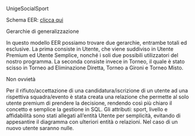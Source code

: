 UnigeSocialSport


Schema EER: [clicca qui](https://raw.githack.com/KintsuKayaba/Modello-EER-BD/main/Link-for-project.drawio.html)


Gerarchie di generalizzazione

In questo modello EER possiamo trovare due gerarchie, entrambe totali ed esclusive.
La prima consiste in Utente, che viene suddiviso in Utente Premium ed Utente Semplice, nonché i soli due possibili utilizzatori del nostro programma.
La seconda consiste invece in Torneo, il quale è stato scisso in Torneo ad Eliminazione Diretta, Torneo a Gironi e Torneo Misto.

Non ovvietà

Per il rifiuto/accettazione di una candidatura/iscrizione di un utente ad una rispettiva squadra/evento è stata creata una relazione che permette al solo utente premium di prendere la decisione, rendendo così più chiaro il concetto e semplice la gestione in SQL.
Gli attributi: sport, livello e affidabilità sono stati allegati all’entità Utente per semplicità, evitando di appesantire il diagramma con ulteriori entità o relazioni. Nel caso di un nuovo utente saranno nulle.
